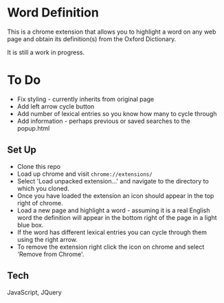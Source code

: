 # Word Definition

This is a chrome extension that allows you to highlight a word on any web page and obtain its definition(s) from the Oxford Dictionary.

It is still a work in progress.

# To Do

* Fix styling - currently inherits from original page
* Add left arrow cycle button
* Add number of lexical entries so you know how many to cycle through
* Add information - perhaps previous or saved searches to the popup.html

## Set Up

* Clone this repo
* Load up chrome and visit `chrome://extensions/`
* Select 'Load unpacked extension...' and navigate to the directory to which you cloned.
* Once you have loaded the extension an icon should appear in the top right of chrome.
* Load a new page and highlight a word - assuming it is a real English word the definition will appear in the bottom right of the page in a light blue box.
* If the word has different lexical entries you can cycle through them using the right arrow.
* To remove the extension right click the icon on chrome and select 'Remove from Chrome'.

## Tech

JavaScript, JQuery
